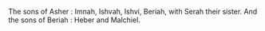 The sons of Asher : Imnah, Ishvah, Ishvi, Beriah, with Serah their sister. And the sons of Beriah : Heber and Malchiel.
